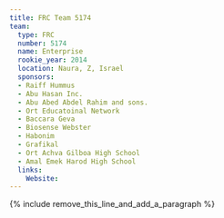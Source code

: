 ```yaml
---
title: FRC Team 5174
team:
  type: FRC
  number: 5174
  name: Enterprise
  rookie_year: 2014
  location: Naura, Z, Israel
  sponsors:
  - Raiff Hummus
  - Abu Hasan Inc.
  - Abu Abed Abdel Rahim and sons.
  - Ort Educatoinal Network
  - Baccara Geva
  - Biosense Webster
  - Habonim
  - Grafikal
  - Ort Achva Gilboa High School
  - Amal Emek Harod High School
  links:
    Website:
---
```


{% include remove_this_line_and_add_a_paragraph %}